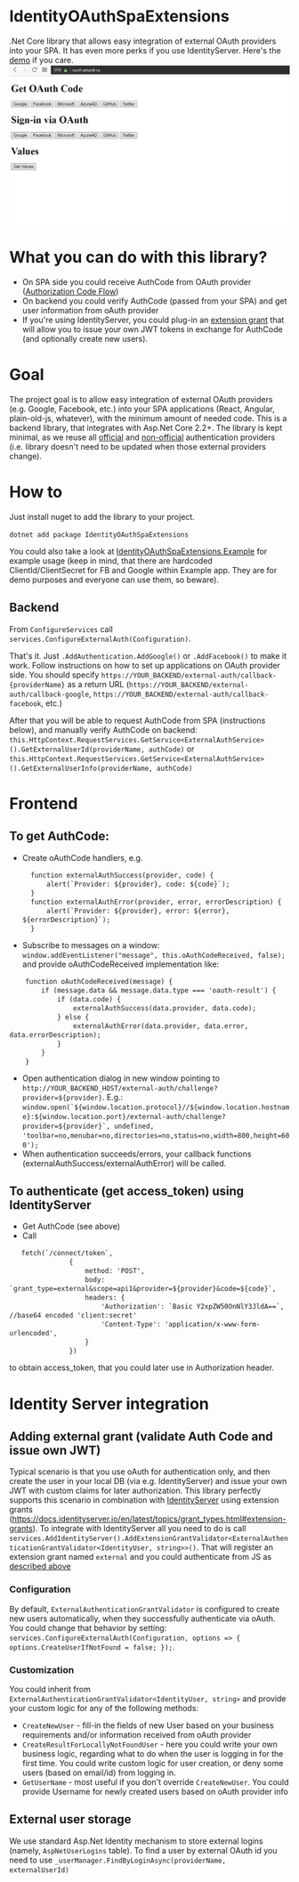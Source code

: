 # IdentityOAuthSpaExtensions
.Net Core library that allows easy integration of external OAuth providers into your SPA. It has even more perks if you use IdentityServer. Here's the [demo](https://oauth.arturdr.ru) if you care.
![Example workflow](example.gif)

# What you can do with this library?
- On SPA side you could receive AuthCode from OAuth provider ([Authorization Code Flow](https://oauth.net/2/grant-types/authorization-code/))
- On backend you could verify AuthCode (passed from your SPA) and get user information from oAuth provider
- If you're using IdentityServer, you could plug-in an [extension grant](http://docs.identityserver.io/en/latest/topics/extension_grants.html) that will allow you to issue your own JWT tokens in exchange for AuthCode (and optionally create new users).


# Goal
The project goal is to allow easy integration of external OAuth providers (e.g. Google, Facebook, etc.) into your SPA applications (React, Angular, plain-old-js, whatever), with the minimum amount of needed code.
This is a backend library, that integrates with Asp.Net Core 2.2+.
The library is kept minimal, as we reuse all [official](https://docs.microsoft.com/en-us/aspnet/core/security/authentication/social/?view=aspnetcore-2.2) and [non-official](https://docs.microsoft.com/en-us/aspnet/core/security/authentication/social/other-logins?view=aspnetcore-2.2) authentication providers (i.e. library doesn't need to be updated when those external providers change).

# How to
Just install nuget to add the library to your project.

```dotnet add package IdentityOAuthSpaExtensions```

You could also take a look at [IdentityOAuthSpaExtensions.Example](IdentityOAuthSpaExtensions.Example) for example usage (keep in mind, that there are hardcoded ClientId/ClientSecret for FB and Google within Example app. They are for demo purposes and everyone can use them, so beware).

## Backend
From `ConfigureServices` call `services.ConfigureExternalAuth(Configuration)`.

That's it. Just `.AddAuthentication.AddGoogle()` or `.AddFacebook()` to make it work. Follow instructions on how to set up applications on OAuth provider side. You should specify `https://YOUR_BACKEND/external-auth/callback-{providerName}` as a return URL (`https://YOUR_BACKEND/external-auth/callback-google`, `https://YOUR_BACKEND/external-auth/callback-facebook`, etc.)

After that you will be able to request AuthCode from SPA (instructions below), and manually verify AuthCode on backend:
`this.HttpContext.RequestServices.GetService<ExternalAuthService>().GetExternalUserId(providerName, authCode)`
or
`this.HttpContext.RequestServices.GetService<ExternalAuthService>().GetExternalUserInfo(providerName, authCode)`

# Frontend
## To get AuthCode:
- Create oAuthCode handlers, e.g.
  ```
    function externalAuthSuccess(provider, code) {
        alert(`Provider: ${provider}, code: ${code}`);
    }
    function externalAuthError(provider, error, errorDescription) {
        alert(`Provider: ${provider}, error: ${error}, ${errorDescription}`);
    }
	```
- Subscribe to messages on a window: ```window.addEventListener("message", this.oAuthCodeReceived, false);``` and provide oAuthCodeReceived implementation like:
```
    function oAuthCodeReceived(message) {
        if (message.data && message.data.type === 'oauth-result') {
            if (data.code) {
                externalAuthSuccess(data.provider, data.code);
            } else {
                externalAuthError(data.provider, data.error, data.errorDescription);
            }
        }
    }
```

- Open authentication dialog in new window pointing to `http://YOUR_BACKEND_HOST/external-auth/challenge?provider=${provider}`. E.g.:
```window.open(`${window.location.protocol}//${window.location.hostname}:${window.location.port}/external-auth/challenge?provider=${provider}`, undefined, 'toolbar=no,menubar=no,directories=no,status=no,width=800,height=600');```
- When authentication succeeds/errors, your callback functions (externalAuthSuccess/externalAuthError) will be called.

## To authenticate (get access_token) using IdentityServer
- Get AuthCode (see above)
- Call 
 ```
    fetch(`/connect/token`,
                {
                    method: 'POST',
                    body: `grant_type=external&scope=api1&provider=${provider}&code=${code}`,
                    headers: {
                        'Authorization': `Basic Y2xpZW50OnNlY3JldA==`, //base64 encoded 'client:secret'
                        'Content-Type': 'application/x-www-form-urlencoded',
                    }
                })
```
to obtain access_token, that you could later use in Authorization header.

# Identity Server integration
## Adding external grant (validate Auth Code and issue own JWT)
Typical scenario is that you use oAuth for authentication only, and then create the user in your local DB (via e.g. IdentityServer) and issue your own JWT with custom claims for later authorization.
This library perfectly supports this scenario in combination with [IdentityServer](https://docs.identityserver.io) using extension grants (https://docs.identityserver.io/en/latest/topics/grant_types.html#extension-grants).
To integrate with IdentityServer all you need to do is call
```services.AddIdentityServer().AddExtensionGrantValidator<ExternalAuthenticationGrantValidator<IdentityUser, string>>()```.
That will register an extension grant named `external` and you could authenticate from JS as [described above](#to-authenticate-get-access_token-using-identityserver)

### Configuration
By default, `ExternalAuthenticationGrantValidator` is configured to create new users automatically, when they successfully authenticate via oAuth. You could change that behavior by setting:
```services.ConfigureExternalAuth(Configuration, options => { options.CreateUserIfNotFound = false; });```.

### Customization
You could inherit from `ExternalAuthenticationGrantValidator<IdentityUser, string>` and provide your custom logic for any of the following methods:
- `CreateNewUser` - fill-in the fields of new User based on your business requirements and/or information received from oAuth provider
- `CreateResultForLocallyNotFoundUser` - here you could write your own business logic, regarding what to do when the user is logging in for the first time. You could write custom logic for user creation, or deny some users (based on email/id) from logging in.
- `GetUserName` - most useful if you don't override `CreateNewUser`. You could provide Username for newly created users based on oAuth provider info

## External user storage
We use standard Asp.Net Identity mechanism to store external logins (namely, `AspNetUserLogins` table). To find a user by external OAuth id you need to use `_userManager.FindByLoginAsync(providerName, externalUserId)`
